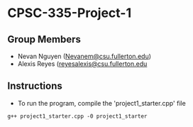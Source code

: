 # CPSC-335-Project-1
## Group Members
- Nevan Nguyen (Nevanem@csu.fullerton.edu)  
- Alexis Reyes (reyesalexis@csu.fullerton.edu
## Instructions
- To run the program, compile the 'project1_starter.cpp' file
```
g++ project1_starter.cpp -0 project1_starter
```
